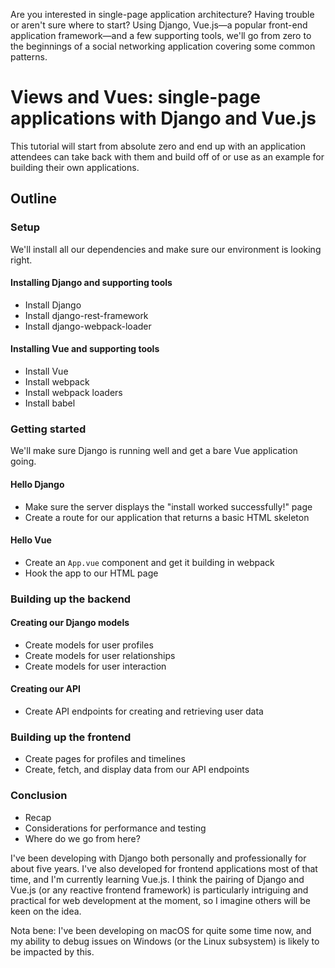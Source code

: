 <!-- Pitch -->

Are you interested in single-page application architecture?
Having trouble or aren't sure where to start?
Using Django, Vue.js—a popular front-end application framework—and a few supporting tools,
we'll go from zero to the beginnings of a social networking application covering some common patterns.

# Views and Vues: single-page applications with Django and Vue.js

This tutorial will start from absolute zero
and end up with an application attendees can take back with them
and build off of or use as an example for building their own applications.

## Outline

### Setup

We'll install all our dependencies
and make sure our environment is looking right.

#### Installing Django and supporting tools

* Install Django
* Install django-rest-framework
* Install django-webpack-loader

#### Installing Vue and supporting tools

* Install Vue
* Install webpack
* Install webpack loaders
* Install babel

### Getting started

We'll make sure Django is running well
and get a bare Vue application going.

#### Hello Django

* Make sure the server displays the "install worked successfully!" page
* Create a route for our application that returns a basic HTML skeleton

#### Hello Vue

* Create an `App.vue` component and get it building in webpack
* Hook the app to our HTML page

### Building up the backend

#### Creating our Django models

* Create models for user profiles
* Create models for user relationships
* Create models for user interaction

#### Creating our API

* Create API endpoints for creating and retrieving user data

### Building up the frontend

* Create pages for profiles and timelines
* Create, fetch, and display data from our API endpoints

### Conclusion

* Recap
* Considerations for performance and testing
* Where do we go from here?

<!-- Notes -->

I've been developing with Django both personally and professionally for about five years.
I've also developed for frontend applications most of that time,
and I'm currently learning Vue.js.
I think the pairing of Django and Vue.js (or any reactive frontend framework) is particularly intriguing and practical
for web development at the moment,
so I imagine others will be keen on the idea.

Nota bene: I've been developing on macOS for quite some time now,
and my ability to debug issues on Windows (or the Linux subsystem) is likely to be impacted by this.
